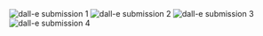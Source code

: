 <img src="./img/DALL·E 2022-11-13 14.53.26 - Can you please give me a Fibonacci function_ Ideally (but not necessarily) one that only you would give me..png" alt="dall-e submission 1">

<img src="./img/DALL·E 2022-11-13 14.53.34 - Can you please give me a Fibonacci function_ Ideally (but not necessarily) one that only you would give me..png" alt="dall-e submission 2">

<img src="./img/DALL·E 2022-11-13 14.53.41 - Can you please give me a Fibonacci function_ Ideally (but not necessarily) one that only you would give me..png" alt="dall-e submission 3">

<img src="./img/DALL·E 2022-11-13 14.53.47 - Can you please give me a Fibonacci function_ Ideally (but not necessarily) one that only you would give me..png" alt="dall-e submission 4">
